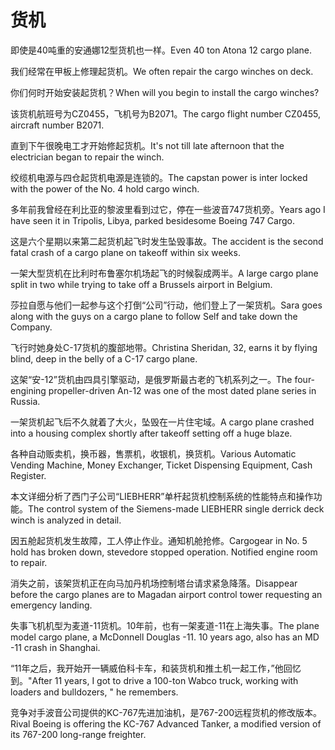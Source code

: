 # 货机

<p><span class="chinese">即使是40吨重的安通娜12型货机也一样。</span><span class="english">Even 40 ton Atona 12 cargo plane.</span></p>

<p><span class="chinese">我们经常在甲板上修理起货机。</span><span class="english">We often repair the cargo winches on deck.</span></p>

<p><span class="chinese">你们何时开始安装起货机？</span><span class="english">When will you begin to install the cargo winches?</span></p>

<p><span class="chinese">该货机航班号为CZ0455，飞机号为B2071。</span><span class="english">The cargo flight number CZ0455, aircraft number B2071.</span></p>

<p><span class="chinese">直到下午很晚电工才开始修起货机。</span><span class="english">It's not till late afternoon that the electrician began to repair the winch.</span></p>

<p><span class="chinese">绞缆机电源与四仓起货机电源是连锁的。</span><span class="english">The capstan power is inter locked with the power of the No. 4 hold cargo winch.</span></p>

<p><span class="chinese">多年前我曾经在利比亚的黎波里看到过它，停在一些波音747货机旁。</span><span class="english">Years ago I have seen it in Tripolis, Libya, parked besidesome Boeing 747 Cargo.</span></p>

<p><span class="chinese">这是六个星期以来第二起货机起飞时发生坠毁事故。</span><span class="english">The accident is the second fatal crash of a cargo plane on takeoff within six weeks.</span></p>

<p><span class="chinese">一架大型货机在比利时布鲁塞尔机场起飞的时候裂成两半。</span><span class="english">A large cargo plane split in two while trying to take off a Brussels airport in Belgium.</span></p>

<p><span class="chinese">莎拉自愿与他们一起参与这个打倒“公司”行动，他们登上了一架货机。</span><span class="english">Sara goes along with the guys on a cargo plane to follow Self and take down the Company.</span></p>

<p><span class="chinese">飞行时她身处C-17货机的腹部地带。</span><span class="english">Christina Sheridan, 32, earns it by flying blind, deep in the belly of a C-17 cargo plane.</span></p>

<p><span class="chinese">这架“安-12”货机由四具引擎驱动，是俄罗斯最古老的飞机系列之一。</span><span class="english">The four-engining propeller-driven An-12 was one of the most dated plane series in Russia.</span></p>

<p><span class="chinese">一架货机起飞后不久就着了大火，坠毁在一片住宅域。</span><span class="english">A cargo plane crashed into a housing complex shortly after takeoff setting off a huge blaze.</span></p>

<p><span class="chinese">各种自动贩卖机，换币器，售票机，收银机，换货机。</span><span class="english">Various Automatic Vending Machine, Money Exchanger, Ticket Dispensing Equipment, Cash Register.</span></p>

<p><span class="chinese">本文详细分析了西门子公司“LIEBHERR”单杆起货机控制系统的性能特点和操作功能。</span><span class="english">The control system of the Siemens-made LIEBHERR single derrick deck winch is analyzed in detail.</span></p>

<p><span class="chinese">因五舱起货机发生故障，工人停止作业。通知机舱抢修。</span><span class="english">Cargogear in No. 5 hold has broken down, stevedore stopped operation. Notified engine room to repair.</span></p>

<p><span class="chinese">消失之前，该架货机正在向马加丹机场控制塔台请求紧急降落。</span><span class="english">Disappear before the cargo planes are to Magadan airport control tower requesting an emergency landing.</span></p>

<p><span class="chinese">失事飞机机型为麦道-11货机。10年前，也有一架麦道-11在上海失事。</span><span class="english">The plane model cargo plane, a McDonnell Douglas -11. 10 years ago, also has an MD -11 crash in Shanghai.</span></p>

<p><span class="chinese">“11年之后，我开始开一辆威伯科卡车，和装货机和推土机一起工作，”他回忆到。</span><span class="english">"After 11 years, I got to drive a 100-ton Wabco truck, working with loaders and bulldozers, " he remembers.</span></p>

<p><span class="chinese">竞争对手波音公司提供的KC-767先进加油机，是767-200远程货机的修改版本。</span><span class="english">Rival Boeing is offering the KC-767 Advanced Tanker, a modified version of its 767-200 long-range freighter.</span></p>

